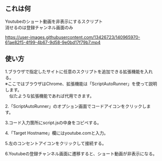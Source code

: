 ## これは何  
Youtubeのショート動画を非表示にするスクリプト  
消せるのは登録チャンネル画面のみ  

https://user-images.githubusercontent.com/13426723/140965970-61ae82f5-4f99-4b67-9d58-9e0bd17f79b7.mp4

  
## 使い方  
1.ブラウザで指定したサイトに任意のスクリプトを追加できる拡張機能を入れる。  
※ここではブラウザはChrome、拡張機能は「ScriptAutoRunner」を使って説明します。  
　似たような拡張機能であれば代用できます。  
  
2.「ScriptAutoRunner」のオプション画面でコードアイコンをクリックします。  
  
3.コード入力箇所にscript.jsの中身をコピペする。  
  
4.「Target Hostname」欄にはyoutube.comと入力。  
  
5.左のコンセントアイコンをクリックして接続する。  
  
6.Youtubeの登録チャンネル画面に遷移すると、ショート動画が非表示になる。

